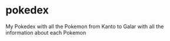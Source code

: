 # pokedex
My Pokedex with all the Pokemon from Kanto to Galar with all the information about each Pokemon
